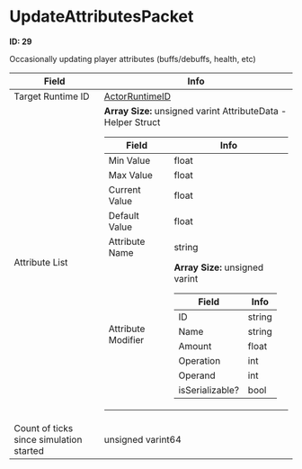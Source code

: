 # UpdateAttributesPacket

__ID: 29__

Occasionally updating player attributes (buffs/debuffs, health, etc)

<table><thead><tr><th>Field</th><th>Info</th></tr></thead><tbody>
<tr><td>Target Runtime ID</td><td><a href="../types/ActorRuntimeID.md">ActorRuntimeID</a></td></tr>
<tr><td>Attribute List</td><td><b>Array Size:</b> unsigned varint
  AttributeData - Helper Struct  
  <table><thead><tr><th>Field</th><th>Info</th></tr></thead><tbody>
  <tr><td>Min Value</td><td>float</td></tr>
  <tr><td>Max Value</td><td>float</td></tr>
  <tr><td>Current Value</td><td>float</td></tr>
  <tr><td>Default Value</td><td>float</td></tr>
  <tr><td>Attribute Name</td><td>string</td></tr>
  <tr><td>Attribute Modifier</td><td><b>Array Size:</b> unsigned varint
    <table><thead><tr><th>Field</th><th>Info</th></tr></thead><tbody>
    <tr><td>ID</td><td>string</td></tr>
    <tr><td>Name</td><td>string</td></tr>
    <tr><td>Amount</td><td>float</td></tr>
    <tr><td>Operation</td><td>int</td></tr>
    <tr><td>Operand</td><td>int</td></tr>
    <tr><td>isSerializable?</td><td>bool</td></tr>
    </tbody></table></td></tr>
  </tbody></table></td></tr>
<tr><td>Count of ticks since simulation started</td><td>unsigned varint64</td></tr>
</tbody></table>